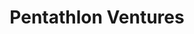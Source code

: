 ---
layout: firm_page
title: "Pentathlon Ventures"
id: "pentathlon.vc"
permalink: "/pentathlonventurespentathlon.vc/"
website: "https://pentathlon.vc/"
offices: "Pune (India)"
investment_stages: "Seed, Series A"
portfolio_companies: "Vodex.ai, ElevateHQ, TreZix, DeepTek, TurboHire, Riskcovry, Extraaedge, Superpro, ShopSe, Mogi I/O, Tripeur, Fable Fintech, SaleAssist, ClearTrust, Rezolve, Knorish, Manch, Dista, CyborgIntell, Spyne, SellerGeni, Avysh, Doqfy, CustomerGlu, QuickReply.ai, Cerebry"
portfolio_link: "https://pentathlon.vc/portfolio/"
investment_markets: "B2B SaaS, Enterprise Digital Transformation, eCommerce Enablers, SaaS for D2C, Ecom, and Retail, No/Low Code, AI/ML based automation, Web 3.0, Health Tech, Fintech, Sustainable Tech"
founded_year: "2020"
description: "Pentathlon Ventures is a seed-stage venture fund based in Pune, India, investing in B2B SaaS companies. They focus on enterprise digital transformation and supporting entrepreneur-friendly ventures with a founder-friendly approach."
linkedin: "https://www.linkedin.com/company/pentathlon-ventures"
twitter: "https://twitter.com/pentathlon_vc"
instagram: ""
team_page: "https://pentathlon.vc/team/"
investor_type: "Venture Capital"
crunchbase: "https://www.crunchbase.com/organization/pentathlon-ventures"
pitchbook: "https://pitchbook.com/profiles/investor/436764-25"

# SEO Optimization
meta_title: "Pentathlon Ventures - VC Firm - projectstartups.com"
meta_description: "Pentathlon Ventures, Pentathlon Ventures is a seed-stage venture fund based in Pune, India, investing in B2B SaaS companies. They focus on enterprise digital transformatio..."
meta_keywords: "Pentathlon Ventures, B2B SaaS, Enterprise Digital Transformation, eCommerce Enablers, SaaS for D2C, Ecom, and Retail, No/Low Code, AI/ML based automation, Web 3.0, Health Tech, Fintech, Sustainable Tech, VC firm, venture capital, startup investor, projectstartups.com"
canonical_url: "https://vc.projectstartups.com/pentathlonventurespentathlon.vc/"
---